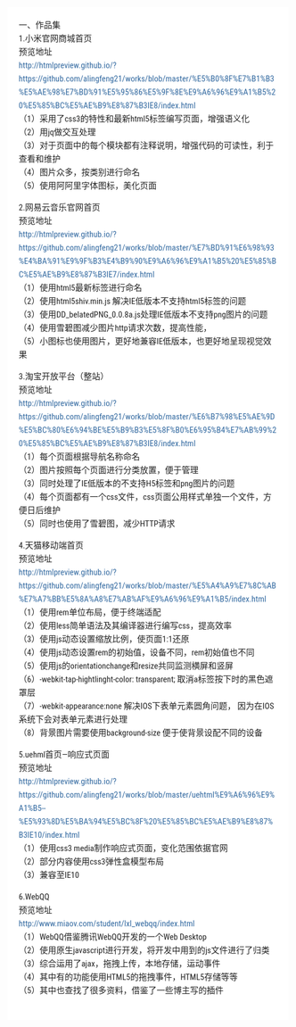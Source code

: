 <div style="font-family: 'Lucida Grande', 'Segoe UI', 'Apple SD Gothic Neo', 'Malgun Gothic', 'Lucida Sans Unicode', Helvetica, Arial, sans-serif; font-size: 0.9em; overflow-x: hidden; overflow-y: auto; margin: 0px !important; padding: 5px 20px 26px !important; background-color: rgb(255, 255, 255);font-family: 'Hiragino Sans GB', 'Microsoft YaHei', STHeiti, SimSun, 'Lucida Grande', 'Lucida Sans Unicode', 'Lucida Sans', 'Segoe UI', AppleSDGothicNeo-Medium, 'Malgun Gothic', Verdana, Tahoma, sans-serif; padding: 20px;padding: 20px; color: rgb(34, 34, 34); font-size: 15px; font-family: 'Roboto Condensed', Tauri, 'Hiragino Sans GB', 'Microsoft YaHei', STHeiti, SimSun, 'Lucida Grande', 'Lucida Sans Unicode', 'Lucida Sans', 'Segoe UI', AppleSDGothicNeo-Medium, 'Malgun Gothic', Verdana, Tahoma, sans-serif; line-height: 1.6; -webkit-font-smoothing: antialiased; background: rgb(255, 255, 255);"><p style="margin: 1em 0px; word-wrap: break-word;">一、作品集<br style="clear: both;">1.小米官网商城首页<br style="clear: both;">预览地址<br style="clear: both;"><a href="http://htmlpreview.github.io/?https://github.com/alingfeng21/works/blob/master/%E5%B0%8F%E7%B1%B3%E5%AE%98%E7%BD%91%E5%95%86%E5%9F%8E%E9%A6%96%E9%A1%B5%20%E5%85%BC%E5%AE%B9%E8%87%B3IE8/index.html" style="text-decoration: none; vertical-align: baseline;color: rgb(50, 105, 160);">http://htmlpreview.github.io/?https://github.com/alingfeng21/works/blob/master/%E5%B0%8F%E7%B1%B3%E5%AE%98%E7%BD%91%E5%95%86%E5%9F%8E%E9%A6%96%E9%A1%B5%20%E5%85%BC%E5%AE%B9%E8%87%B3IE8/index.html</a><br style="clear: both;">（1）采用了css3的特性和最新html5标签编写页面，增强语义化<br style="clear: both;">（2）用jq做交互处理<br style="clear: both;">（3）对于页面中的每个模块都有注释说明，增强代码的可读性，利于查看和维护<br style="clear: both;">（4）图片众多，按类别进行命名<br style="clear: both;">（5）使用阿阿里字体图标，美化页面</p><p style="margin: 1em 0px; word-wrap: break-word;">2.网易云音乐官网首页<br style="clear: both;">预览地址<br style="clear: both;"><a href="http://htmlpreview.github.io/?https://github.com/alingfeng21/works/blob/master/%E7%BD%91%E6%98%93%E4%BA%91%E9%9F%B3%E4%B9%90%E9%A6%96%E9%A1%B5%20%E5%85%BC%E5%AE%B9%E8%87%B3IE7/index.html" style="text-decoration: none; vertical-align: baseline;color: rgb(50, 105, 160);">http://htmlpreview.github.io/?https://github.com/alingfeng21/works/blob/master/%E7%BD%91%E6%98%93%E4%BA%91%E9%9F%B3%E4%B9%90%E9%A6%96%E9%A1%B5%20%E5%85%BC%E5%AE%B9%E8%87%B3IE7/index.html</a><br style="clear: both;">（1）使用html5最新标签进行命名<br style="clear: both;">（2）使用html5shiv.min.js 解决IE低版本不支持html5标签的问题<br style="clear: both;">（3）使用DD_belatedPNG_0.0.8a.js处理IE低版本不支持png图片的问题<br style="clear: both;">（4）使用雪碧图减少图片http请求次数，提高性能，<br style="clear: both;">（5）小图标也使用图片，更好地兼容IE低版本，也更好地呈现视觉效果</p><p style="margin: 1em 0px; word-wrap: break-word;">3.淘宝开放平台（整站）<br style="clear: both;">预览地址<br style="clear: both;"><a href="http://htmlpreview.github.io/?https://github.com/alingfeng21/works/blob/master/%E6%B7%98%E5%AE%9D%E5%BC%80%E6%94%BE%E5%B9%B3%E5%8F%B0%E6%95%B4%E7%AB%99%20%E5%85%BC%E5%AE%B9%E8%87%B3IE8/index.html" style="text-decoration: none; vertical-align: baseline;color: rgb(50, 105, 160);">http://htmlpreview.github.io/?https://github.com/alingfeng21/works/blob/master/%E6%B7%98%E5%AE%9D%E5%BC%80%E6%94%BE%E5%B9%B3%E5%8F%B0%E6%95%B4%E7%AB%99%20%E5%85%BC%E5%AE%B9%E8%87%B3IE8/index.html</a><br style="clear: both;">（1）每个页面根据导航名称命名<br style="clear: both;">（2）图片按照每个页面进行分类放置，便于管理<br style="clear: both;">（3）同时处理了IE低版本的不支持H5标签和png图片的问题<br style="clear: both;">（4）每个页面都有一个css文件，css页面公用样式单独一个文件，方便日后维护<br style="clear: both;">（5）同时也使用了雪碧图，减少HTTP请求</p><p style="margin: 1em 0px; word-wrap: break-word;">4.天猫移动端首页<br style="clear: both;">预览地址<br style="clear: both;"><a href="http://htmlpreview.github.io/?https://github.com/alingfeng21/works/blob/master/%E5%A4%A9%E7%8C%AB%E7%A7%BB%E5%8A%A8%E7%AB%AF%E9%A6%96%E9%A1%B5/index.html" style="text-decoration: none; vertical-align: baseline;color: rgb(50, 105, 160);">http://htmlpreview.github.io/?https://github.com/alingfeng21/works/blob/master/%E5%A4%A9%E7%8C%AB%E7%A7%BB%E5%8A%A8%E7%AB%AF%E9%A6%96%E9%A1%B5/index.html</a><br style="clear: both;">（1）使用rem单位布局，便于终端适配<br style="clear: both;">（2）使用less简单语法及其编译器进行编写css，提高效率<br style="clear: both;">（3）使用js动态设置缩放比例，使页面1:1还原<br style="clear: both;">（4）使用js动态设置rem的初始值，设备不同，rem初始值也不同<br style="clear: both;">（5）使用js的orientationchange和resize共同监测横屏和竖屏<br style="clear: both;">（6）-webkit-tap-hightlinght-color: transparent; 取消a标签按下时的黑色遮罩层<br style="clear: both;">（7）-webkit-appearance:none 解决IOS下表单元素圆角问题， 因为在IOS系统下会对表单元素进行处理<br style="clear: both;">（8）背景图片需要使用background-size 便于使背景设配不同的设备</p><p style="margin: 1em 0px; word-wrap: break-word;">5.uehml首页—响应式页面<br style="clear: both;">预览地址<br style="clear: both;"><a href="http://htmlpreview.github.io/?https://github.com/alingfeng21/works/blob/master/uehtml%E9%A6%96%E9%A1%B5--%E5%93%8D%E5%BA%94%E5%BC%8F%20%E5%85%BC%E5%AE%B9%E8%87%B3IE10/index.html" style="text-decoration: none; vertical-align: baseline;color: rgb(50, 105, 160);">http://htmlpreview.github.io/?https://github.com/alingfeng21/works/blob/master/uehtml%E9%A6%96%E9%A1%B5--%E5%93%8D%E5%BA%94%E5%BC%8F%20%E5%85%BC%E5%AE%B9%E8%87%B3IE10/index.html</a><br style="clear: both;">（1）使用css3 media制作响应式页面，变化范围依据官网<br style="clear: both;">（2）部分内容使用css3弹性盒模型布局<br style="clear: both;">（3）兼容至IE10</p><p style="margin: 1em 0px; word-wrap: break-word;">6.WebQQ<br style="clear: both;">预览地址<br style="clear: both;"><a href="http://www.miaov.com/student/lxl_webqq/index.html" style="text-decoration: none; vertical-align: baseline;color: rgb(50, 105, 160);">http://www.miaov.com/student/lxl_webqq/index.html</a><br style="clear: both;">   （1）WebQQ借鉴腾讯WebQQ开发的一个Web Desktop<br style="clear: both;">   （2）使用原生javascript进行开发，将开发中用到的js文件进行了归类<br style="clear: both;">   （3）综合运用了ajax，拖拽上传，本地存储，运动事件<br style="clear: both;">   （4）其中有的功能使用HTML5的拖拽事件，HTML5存储等等<br style="clear: both;">   （5）其中也查找了很多资料，借鉴了一些博主写的插件</p></div>